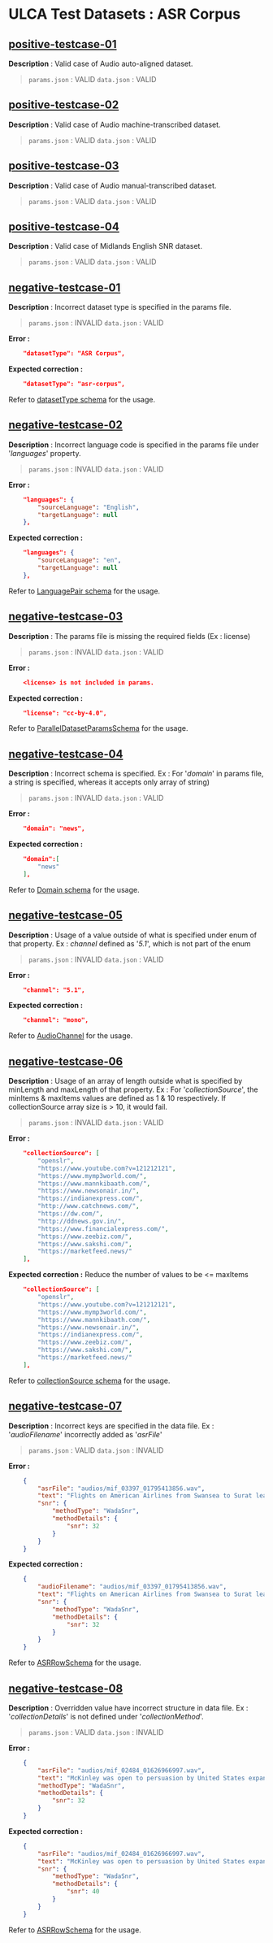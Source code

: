 
# ULCA Test Datasets : ASR Corpus


## [positive-testcase-01](./positive-testcase-01) 

**Description** : Valid case of Audio auto-aligned dataset.
> `params.json` : VALID
> `data.json`   : VALID


## [positive-testcase-02](./positive-testcase-02)

**Description** : Valid case of Audio machine-transcribed dataset.
> `params.json` : VALID
> `data.json`   : VALID


## [positive-testcase-03](./positive-testcase-03)

**Description** : Valid case of Audio manual-transcribed dataset.
> `params.json` : VALID
> `data.json`   : VALID

## [positive-testcase-04](./positive-testcase-04)

**Description** : Valid case of Midlands English SNR dataset.
> `params.json` : VALID
> `data.json`   : VALID


## [negative-testcase-01](./negative-testcase-01)

**Description** : 
Incorrect dataset type is specified in the params file.
> `params.json` : INVALID
> `data.json`   : VALID

**Error :**
```json
    "datasetType": "ASR Corpus",
```
**Expected correction :**
```json
    "datasetType": "asr-corpus",
```
Refer to [datasetType schema](https://raw.githubusercontent.com/project-anuvaad/ULCA/develop/specs/common-schemas.yml#/components/schemas/DatasetType) for the usage.


## [negative-testcase-02](./negative-testcase-02)

**Description** : 
Incorrect language code is specified in the params file under '*languages*' property.
> `params.json` : INVALID
> `data.json`   : VALID

**Error :**
```json
    "languages": {
        "sourceLanguage": "English",
        "targetLanguage": null
    },
```
**Expected correction :**
```json
    "languages": {
        "sourceLanguage": "en",
        "targetLanguage": null
    },
```
Refer to [LanguagePair schema](https://raw.githubusercontent.com/project-anuvaad/ULCA/develop/specs/common-schemas.yml#/components/schemas/LanguagePair) for the usage.


## [negative-testcase-03](./negative-testcase-03)

**Description** : 
The params file is missing the required fields (Ex : license)

> `params.json` : INVALID
> `data.json`   : VALID

**Error :**
```json
    <license> is not included in params.
```
**Expected correction :**
```json
    "license": "cc-by-4.0",
```
Refer to [ParallelDatasetParamsSchema](https://raw.githubusercontent.com/project-anuvaad/ULCA/develop/specs/dataset-schema.yml#/components/schemas/ParallelDatasetParamsSchema) for the usage.


## [negative-testcase-04](./negative-testcase-04)

**Description** : 
Incorrect schema is specified. 
Ex : For '*domain*' in params file, a string is specified, whereas it accepts only array of string)

> `params.json` : INVALID
> `data.json`   : VALID

**Error :**
```json
    "domain": "news",
```
**Expected correction :**
```json
    "domain":[
        "news"
    ],
```
Refer to [Domain schema](https://raw.githubusercontent.com/project-anuvaad/ULCA/develop/specs/common-schemas.yml#/components/schemas/Domain) for the usage.


## [negative-testcase-05](./negative-testcase-05)

**Description** : 
Usage of a value outside of what is specified under enum of that property.
Ex : *channel* defined as '*5.1*', which is not part of the enum

> `params.json` : INVALID
> `data.json`   : VALID

**Error :**
```json
    "channel": "5.1",
```
**Expected correction :**
```json
    "channel": "mono",
```
Refer to [AudioChannel](https://raw.githubusercontent.com/project-anuvaad/ULCA/develop/specs/common-schemas.yml#/components/schemas/AudioChannel) for the usage.


## [negative-testcase-06](./negative-testcase-06)

**Description** : 
Usage of an array of length outside what is specified by minLength and maxLength of that property.
Ex : For '*collectionSource*', the minItems & maxItems values are defined as 1 & 10 respectively. If collectionSource array size is > 10, it would fail.

> `params.json` : INVALID
> `data.json`   : VALID

**Error :**
```json
    "collectionSource": [
        "openslr",
        "https://www.youtube.com?v=121212121",
        "https://www.mymp3world.com/",
        "https://www.mannkibaath.com/",
        "https://www.newsonair.in/",
        "https://indianexpress.com/",
        "http://www.catchnews.com/",
        "https://dw.com/",
        "http://ddnews.gov.in/",
        "https://www.financialexpress.com/",
        "https://www.zeebiz.com/",
        "https://www.sakshi.com/",
        "https://marketfeed.news/"
    ],
```
**Expected correction :**
Reduce the number of values to be <= maxItems
```json
    "collectionSource": [
        "openslr",
        "https://www.youtube.com?v=121212121",
        "https://www.mymp3world.com/",
        "https://www.mannkibaath.com/",
        "https://www.newsonair.in/",
        "https://indianexpress.com/",
        "https://www.zeebiz.com/",
        "https://www.sakshi.com/",
        "https://marketfeed.news/"
    ],
```
Refer to [collectionSource schema](https://raw.githubusercontent.com/project-anuvaad/ULCA/develop/specs/common-schemas.yml#/components/schemas/Source) for the usage.

## [negative-testcase-07](./negative-testcase-07)

**Description** : 
Incorrect keys are specified in the data file.
Ex : '*audioFilename*' incorrectly added as '*asrFile*'

> `params.json` : VALID
> `data.json`   : INVALID

**Error :**
```json
    {
        "asrFile": "audios/mif_03397_01795413856.wav",
        "text": "Flights on American Airlines from Swansea to Surat leaving August 17 and coming back August 28 start at 600 pounds",
        "snr": {
            "methodType": "WadaSnr",
            "methodDetails": {
                "snr": 32
            }
        }
    }
```
**Expected correction :**
```json
    {
        "audioFilename": "audios/mif_03397_01795413856.wav",
        "text": "Flights on American Airlines from Swansea to Surat leaving August 17 and coming back August 28 start at 600 pounds",
        "snr": {
            "methodType": "WadaSnr",
            "methodDetails": {
                "snr": 32
            }
        }
    }
```
Refer to [ASRRowSchema](https://raw.githubusercontent.com/project-anuvaad/ULCA/develop/specs/dataset-schema.yml#/components/schemas/ASRRowSchema) for the usage.


## [negative-testcase-08](./negative-testcase-08)

**Description** : 
Overridden value have incorrect structure in data file. 
Ex : '*collectionDetails*' is not defined under '*collectionMethod*'.

> `params.json` : VALID
> `data.json`   : INVALID

**Error :**
```json
    {
        "asrFile": "audios/mif_02484_01626966997.wav",
        "text": "McKinley was open to persuasion by United States expansionists and by annexationists from Hawaii",
        "methodType": "WadaSnr",
        "methodDetails": {
            "snr": 32
        }
    }
```
**Expected correction :**
```json
    {
        "asrFile": "audios/mif_02484_01626966997.wav",
        "text": "McKinley was open to persuasion by United States expansionists and by annexationists from Hawaii",
        "snr": {
            "methodType": "WadaSnr",
            "methodDetails": {
                "snr": 40
            }
        }
    }
```
Refer to [ASRRowSchema](https://raw.githubusercontent.com/project-anuvaad/ULCA/develop/specs/dataset-schema.yml#/components/schemas/ASRRowSchema) for the usage.



